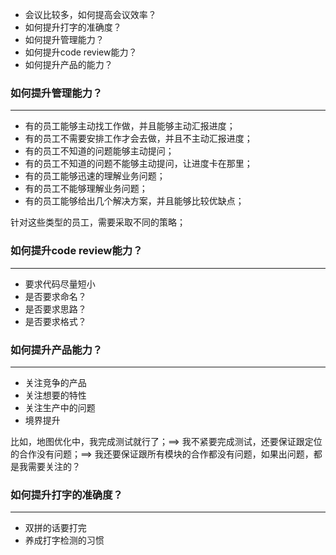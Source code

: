 - 会议比较多，如何提高会议效率？
- 如何提升打字的准确度？
- 如何提升管理能力？
- 如何提升code review能力？
- 如何提升产品的能力？

### 如何提升管理能力？
--- 
- 有的员工能够主动找工作做，并且能够主动汇报进度；
- 有的员工不需要安排工作才会去做，并且不主动汇报进度；
- 有的员工不知道的问题能够主动提问；
- 有的员工不知道的问题不能够主动提问，让进度卡在那里；
- 有的员工能够迅速的理解业务问题；
- 有的员工不能够理解业务问题；
- 有的员工能够给出几个解决方案，并且能够比较优缺点；

针对这些类型的员工，需要采取不同的策略；

### 如何提升code review能力？
---
- 要求代码尽量短小
- 是否要求命名？
- 是否要求思路？
- 是否要求格式？

### 如何提升产品能力？
---
- 关注竞争的产品
- 关注想要的特性
- 关注生产中的问题
- 境界提升

比如，地图优化中，我完成测试就行了；==> 我不紧要完成测试，还要保证跟定位的合作没有问题；==> 我还要保证跟所有模块的合作都没有问题，如果出问题，都是我需要关注的？

### 如何提升打字的准确度？
---
- 双拼的话要打完
- 养成打字检测的习惯